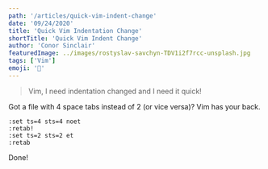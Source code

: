 ```yaml
---
path: '/articles/quick-vim-indent-change'
date: '09/24/2020'
title: 'Quick Vim Indentation Change'
shortTitle: 'Quick Vim Indent Change'
author: 'Conor Sinclair'
featuredImage: ../images/rostyslav-savchyn-TDV1i2f7rcc-unsplash.jpg
tags: ['Vim']
emoji: '🔱'
---
```


> Vim, I need indentation changed and I need it quick!

Got a file with 4 space tabs instead of 2 (or vice versa)? Vim has your back.

```vim
:set ts=4 sts=4 noet
:retab!
:set ts=2 sts=2 et
:retab
```

Done!
